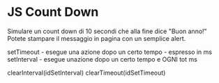 # JS Count Down

Simulare un count down di 10 secondi che alla fine dice "Buon anno!"
Potete stampare il messaggio in pagina con un semplice alert.

setTimeout - esegue una azione dopo un certo tempo - espresso in ms
setInterval - esegue unazione dopo un certo tempo e OGNI tot ms

clearInterval(idSetInterval)
clearTimeout(idSetTimeout)
